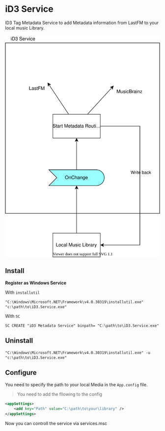 # iD3 Service
ID3 Tag Metadata Service to add Metadata information from LastFM to your local music Library.

![](id3.svg)

## Install
**Register as Windows Service**

With `installutil`
```batch
"C:\Windows\Microsoft.NET\Framework\v4.0.30319\installutil.exe" "c:\path\to\iD3.Service.exe"
```

With `SC`
```batch
SC CREATE "iD3 Metadata Service" binpath= "C:\path\to\iD3.Service.exe"
```

## Uninstall
```batch
"C:\Windows\Microsoft.NET\Framework\v4.0.30319\installutil.exe" -u "c:\path\to\iD3.Service.exe"
```

## Configure
You need to specify the path to your local Media in the `App.config` file.

>You need to add the fllowing to the config
```xml
<appSettings>
    <add key="Path" value="C:\path\to\your\library" />
</appSettings>
```

Now you can controll the service via services.msc